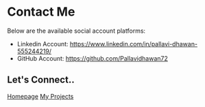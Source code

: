# Contact Me

Below are the available social account platforms:

- Linkedin Account: https://www.linkedin.com/in/pallavi-dhawan-555244219/
- GitHub Account: https://github.com/Pallavidhawan72

## Let's Connect..

[Homepage](index.markdown)
[My Projects](projects.markdown)
